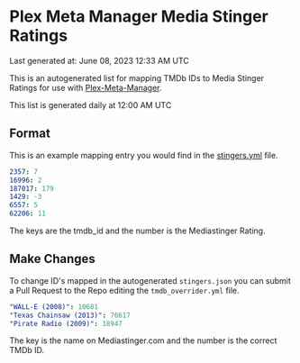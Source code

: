 # Plex Meta Manager Media Stinger Ratings
Last generated at: June 08, 2023 12:33 AM UTC

This is an autogenerated list for mapping TMDb IDs to Media Stinger Ratings for use with [Plex-Meta-Manager](https://github.com/meisnate12/Plex-Meta-Manager).

This list is generated daily at 12:00 AM UTC 

## Format

This is an example mapping entry you would find in the [stingers.yml](https://raw.githubusercontent.com/meisnate12/PMM-Mediastingers/master/stingers) file.

```yml
2357: 7
16996: 2
187017: 179
1429: -3
6557: 5
62206: 11
```
The keys are the tmdb_id and the number is the Mediastinger Rating.

## Make Changes
To change ID's mapped in the autogenerated `stingers.json` you can submit a Pull Request to the Repo editing the `tmdb_overrider.yml` file.

```yml
"WALL-E (2008)": 10681
"Texas Chainsaw (2013)": 76617
"Pirate Radio (2009)": 18947
```

The key is the name on Mediastinger.com and the number is the correct TMDb ID.